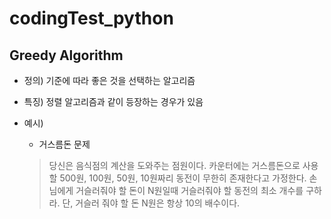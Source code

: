# codingTest_python

## Greedy Algorithm

* 정의) 기준에 따라 좋은 것을 선택하는 알고리즘

* 특징) 정렬 알고리즘과 같이 등장하는 경우가 있음

* 예시)

  * 거스름돈 문제
  
  > 당신은 음식점의 계산을 도와주는 점원이다. 카운터에는 거스름돈으로 사용할 500원, 100원, 50원, 10원짜리 동전이 무한히 존재한다고 가정한다.
    손님에게 거슬러줘야 할 돈이 N원일때 거슬러줘야 할 동전의 최소 개수를 구하라. 단, 거슬러 줘야 할 돈 N원은 항상 10의 배수이다.
    
  
